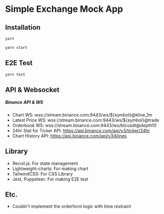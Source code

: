 # Simple Exchange Mock App

## Installation

```bash
yarn

yarn start
```

## E2E Test

```bash
yarn test
```

## API & Websocket

##### Binance API & WS

- Chart WS: wss://stream.binance.com:9443/ws/${symbol}@kline_1m
- Latest Price WS: wss://stream.binance.com:9443/ws/${symbol}@trade
- Orderbook WS: wss://stream.binance.com:9443/ws/btcusdt@depth10
- 24hr Stat for Ticker API: https://api.binance.com/api/v3/ticker/24hr
- Chart History API: https://api.binance.com/api/v3/klines

## Library

- Recoil.js: For state management
- Lightweight-charts: For making chart
- TailwindCSS: For CSS Library
- Jest, Puppeteer: For making E2E test

## Etc.

- Couldn't implement the orderform logic with time restraint
